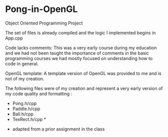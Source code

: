 # Pong-in-OpenGL
Object Oriented Programming Project

The set of files is already compiled and the logic I implemented begins in App.cpp

Code lacks comments: 
This was a very early course during my education 
and we had not been taught the importance of comments in the basic programming courses
we had mostly focused on understanding how to code in general.

OpenGL template:
A template version of OpenGL was provided to me and is not of my creation. 

The following files were of my creation and represent a very early version 
of my code quality and formatting :
  - Pong.h/cpp
  - Paddle.h/cpp
  - Ball.h/cpp
  - TexRect.h/cpp *
 * adapted from a prior assignment in the class
